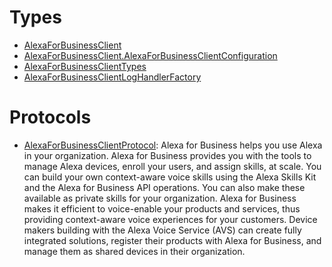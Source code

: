 # Types

  - [AlexaForBusinessClient](/aws-sdk-swift/reference/0.x/AWSAlexaForBusiness/AlexaForBusinessClient)
  - [AlexaForBusinessClient.AlexaForBusinessClientConfiguration](/aws-sdk-swift/reference/0.x/AWSAlexaForBusiness/AlexaForBusinessClient_AlexaForBusinessClientConfiguration)
  - [AlexaForBusinessClientTypes](/aws-sdk-swift/reference/0.x/AWSAlexaForBusiness/AlexaForBusinessClientTypes)
  - [AlexaForBusinessClientLogHandlerFactory](/aws-sdk-swift/reference/0.x/AWSAlexaForBusiness/AlexaForBusinessClientLogHandlerFactory)

# Protocols

  - [AlexaForBusinessClientProtocol](/aws-sdk-swift/reference/0.x/AWSAlexaForBusiness/AlexaForBusinessClientProtocol):
    Alexa for Business helps you use Alexa in your organization. Alexa for Business provides you with the tools
    to manage Alexa devices, enroll your users, and assign skills, at scale. You can build your
    own context-aware voice skills using the Alexa Skills Kit and the Alexa for Business API operations.
    You can also make these available as private skills for your organization. Alexa for Business makes it
    efficient to voice-enable your products and services, thus providing context-aware voice
    experiences for your customers. Device makers building with the Alexa Voice Service (AVS)
    can create fully integrated solutions, register their products with Alexa for Business, and manage them
    as shared devices in their organization.
